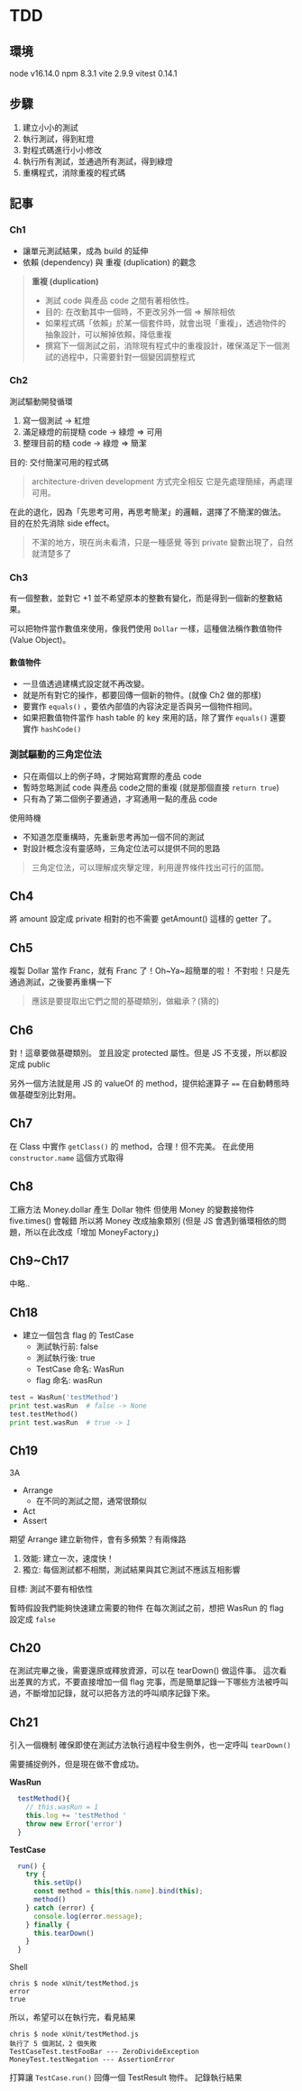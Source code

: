 # TDD

## 環境

node v16.14.0
npm 8.3.1
vite 2.9.9
vitest 0.14.1

## 步驟

1. 建立小小的測試
2. 執行測試，得到紅燈
3. 對程式碼進行小小修改
4. 執行所有測試，並通過所有測試，得到綠燈
5. 重構程式，消除重複的程式碼

## 記事

### Ch1

- 讓單元測試結果，成為 build 的延伸
- 依賴 (dependency) 與 重複 (duplication) 的觀念

> **重複 (duplication)**
> - 測試 code 與產品 code 之間有著相依性。
> - 目的: 在改動其中一個時，不更改另外一個 => 解除相依
> - 如果程式碼「依賴」於某一個套件時，就會出現「重複」，透過物件的抽象設計，可以解掉依賴，降低重複
> - 撰寫下一個測試之前，消除現有程式中的重複設計，確保滿足下一個測試的過程中，只需要針對一個變因調整程式
> 

### Ch2

測試驅動開發循環

1. 寫一個測試 -> 紅燈
2. 滿足綠燈的前提糙 code -> 綠燈 => 可用
3. 整理目前的糙 code -> 綠燈 => 簡潔

目的: 交付簡潔可用的程式碼

> architecture-driven development 方式完全相反
> 它是先處理簡䌇，再處理可用。

在此的退化，因為「先思考可用，再思考簡潔」的邏輯，選擇了不簡潔的做法。
目的在於先消除 side effect。

> 不潔的地方，現在尚未看清，只是一種感覺
> 等到 private 變數出現了，自然就清楚多了

### Ch3

有一個整數，並對它 +1 並不希望原本的整數有變化，而是得到一個新的整數結果。

可以把物件當作數值來使用，像我們使用 `Dollar` 一樣，這種做法稱作數值物件 (Value Object)。

#### 數值物件

- 一旦值透過建構式設定就不再改變。
- 就是所有對它的操作，都要回傳一個新的物件。(就像 Ch2 做的那樣)
- 要實作 `equals()` ，要依內部值的內容決定是否與另一個物件相同。
- 如果把數值物件當作 hash table 的 key 來用的話，除了實作 `equals()` 還要實作 `hashCode()`

### 測試驅動的三角定位法

- 只在兩個以上的例子時，才開始寫實際的產品 code
- 暫時忽略測試 code 與產品 code之間的重複 (就是那個直接 `return true`)
- 只有為了第二個例子要通過，才寫通用一點的產品 code

使用時機

- 不知道怎麼重構時，先重新思考再加一個不同的測試
- 對設計概念沒有靈感時，三角定位法可以提供不同的思路

> 三角定位法，可以理解成夾擊定理，利用邊界條件找出可行的區間。

## Ch4

將 amount 設定成 private
相對的也不需要 getAmount() 這樣的 getter 了。

## Ch5

複製 Dollar 當作 Franc，就有 Franc 了！Oh~Ya~超簡單的啦！
不對啦！只是先通過測試，之後要再重構一下

> 應該是要提取出它們之間的基礎類別，做繼承？(猜的)

## Ch6

對！這章要做基礎類別。
並且設定 protected 屬性。但是 JS 不支援，所以都設定成 public

另外一個方法就是用 JS 的 valueOf 的 method，提供給運算子 `==` 在自動轉態時做基礎型別比對用。

## Ch7

在 Class 中實作 `getClass()` 的 method，合理！但不完美。
在此使用 `constructor.name` 這個方式取得

## Ch8

工廠方法 Money.dollar 產生 Dollar 物件
但使用 Money 的變數接物件 five.times() 會報錯
所以將 Money 改成抽象類別 (但是 JS 會遇到循環相依的問題，所以在此改成「增加 MoneyFactory」)

## Ch9~Ch17

中略..

## Ch18

- 建立一個包含 flag 的 TestCase
  - 測試執行前: false
  - 測試執行後: true
  - TestCase 命名: WasRun
  - flag 命名: wasRun

```python
test = WasRun('testMethod')
print test.wasRun  # false -> None
test.testMethod()
print test.wasRun  # true -> 1
```
## Ch19

3A

- Arrange
  - 在不同的測試之間，通常很類似
- Act
- Assert

期望 Arrange 建立新物件，會有多頻繁？有兩條路

1. 效能: 建立一次，速度快！
2. 獨立: 每個測試都不相關，測試結果與其它測試不應該互相影響

目標: 測試不要有相依性

暫時假設我們能夠快速建立需要的物件
在每次測試之前，想把 WasRun 的 flag 設定成 `false`

## Ch20

在測試完畢之後，需要還原或釋放資源，可以在 tearDown() 做這件事。
這次看出差異的方式，不要直接增加一個 flag 完事，而是簡單記錄一下哪些方法被呼叫過，不斷增加記錄，就可以把各方法的呼叫順序記錄下來。

## Ch21

引入一個機制
確保即使在測試方法執行過程中發生例外，也一定呼叫 `tearDown()`

需要捕捉例外，但是現在做不會成功。

**WasRun**
```javascript
  testMethod(){
    // this.wasRun = 1
    this.log += 'testMethod '
    throw new Error('error')
  }
```

**TestCase**
```javascript
  run() {
    try {
      this.setUp()
      const method = this[this.name].bind(this);
      method()
    } catch (error) {
      console.log(error.message);
    } finally {
      this.tearDown()
    }
  }
```

Shell
```shell
chris $ node xUnit/testMethod.js
error
true
```

所以，希望可以在執行完，看見結果

```
chris $ node xUnit/testMethod.js
執行了 5 個測試，2 個失敗
TestCaseTest.testFooBar --- ZeroDivideException
MoneyTest.testNegation --- AssertionError
```

打算讓 `TestCase.run()` 回傳一個 TestResult 物件。
記錄執行結果